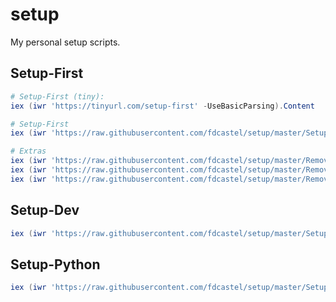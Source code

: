 # setup

My personal setup scripts.

## Setup-First

```powershell
# Setup-First (tiny):
iex (iwr 'https://tinyurl.com/setup-first' -UseBasicParsing).Content
```

```powershell
# Setup-First
iex (iwr 'https://raw.githubusercontent.com/fdcastel/setup/master/Setup-First.ps1' -UseBasicParsing).Content

# Extras
iex (iwr 'https://raw.githubusercontent.com/fdcastel/setup/master/Remove-Bloatware.ps1' -UseBasicParsing).Content
iex (iwr 'https://raw.githubusercontent.com/fdcastel/setup/master/Remove-OneDrive.ps1' -UseBasicParsing).Content
iex (iwr 'https://raw.githubusercontent.com/fdcastel/setup/master/Remove-Edge.ps1' -UseBasicParsing).Content
```


## Setup-Dev

```powershell
iex (iwr 'https://raw.githubusercontent.com/fdcastel/setup/master/Setup-Dev.ps1' -UseBasicParsing).Content
```



## Setup-Python

```powershell
iex (iwr 'https://raw.githubusercontent.com/fdcastel/setup/master/Setup-Python.ps1' -UseBasicParsing).Content
```
